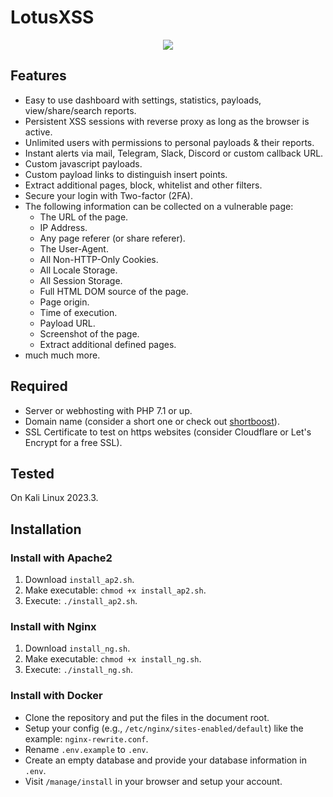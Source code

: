# LotusXSS

<p align="center">
  <img src="https://i.ibb.co/GsC7ddZ/077f441c-b58d-4b9c-9d13-72281930d24e.jpg"><br>
</p>

## Features

- Easy to use dashboard with settings, statistics, payloads, view/share/search reports.
- Persistent XSS sessions with reverse proxy as long as the browser is active.
- Unlimited users with permissions to personal payloads & their reports.
- Instant alerts via mail, Telegram, Slack, Discord or custom callback URL.
- Custom javascript payloads.
- Custom payload links to distinguish insert points.
- Extract additional pages, block, whitelist and other filters.
- Secure your login with Two-factor (2FA).
- The following information can be collected on a vulnerable page:
    - The URL of the page.
    - IP Address.
    - Any page referer (or share referer).
    - The User-Agent.
    - All Non-HTTP-Only Cookies.
    - All Locale Storage.
    - All Session Storage.
    - Full HTML DOM source of the page.
    - Page origin.
    - Time of execution.
    - Payload URL.
    - Screenshot of the page.
    - Extract additional defined pages.
- much much more.

## Required

- Server or webhosting with PHP 7.1 or up.
- Domain name (consider a short one or check out [shortboost](https://github.com/ssl/shortboost)).
- SSL Certificate to test on https websites (consider Cloudflare or Let's Encrypt for a free SSL).

## Tested

On Kali Linux 2023.3.

## Installation

### Install with Apache2

1. Download `install_ap2.sh`.
2. Make executable: `chmod +x install_ap2.sh`.
3. Execute: `./install_ap2.sh`.

### Install with Nginx

1. Download `install_ng.sh`.
2. Make executable: `chmod +x install_ng.sh`.
3. Execute: `./install_ng.sh`.

### Install with Docker

- Clone the repository and put the files in the document root.
- Setup your config (e.g., `/etc/nginx/sites-enabled/default`) like the example: `nginx-rewrite.conf`.
- Rename `.env.example` to `.env`.
- Create an empty database and provide your database information in `.env`.
- Visit `/manage/install` in your browser and setup your account.
